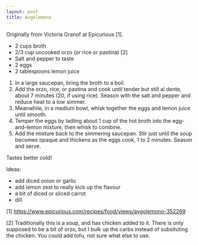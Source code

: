 ```yaml
---
layout: post
title: Avgolemono
---
```


Originally from Victoria Granof at Epicurious [1].

* 2 cups broth
* 2/3 cup uncooked orzo (or rice or pastina) [2]
* Salt and pepper to taste
* 2 eggs
* 2 tablespoons lemon juice

1. In a large saucepan, bring the broth to a boil.
2. Add the orzo, rice, or pastina and cook until tender but still al dente, about 7 minutes (20, if using rice). Season with the salt and pepper and reduce heat to a low simmer.
3. Meanwhile, in a medium bowl, whisk together the eggs and lemon juice until smooth.
4. Temper the eggs by ladling about 1 cup of the hot broth into the egg-and-lemon mixture, then whisk to combine.
5. Add the mixture back to the simmering saucepan. Stir just until the soup becomes opaque and thickens as the eggs cook, 1 to 2 minutes. Season and serve.

Tastes better cold!

Ideas:
* add diced onion or garlic
* add lemon zest to really kick up the flavour
* a bit of diced or sliced carrot
* dill

[1] <https://www.epicurious.com/recipes/food/views/avgolemono-352269> 

[2] Traditionally this is a soup, and has chicken added to it. There is only supposed to be a bit of orzo, but I bulk up the carbs instead of subsituting the chicken. You could add tofu, not sure what else to use. 